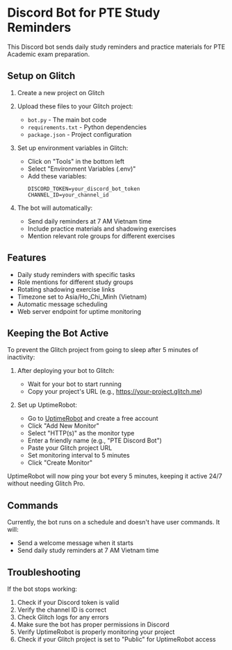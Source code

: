 # Discord Bot for PTE Study Reminders

This Discord bot sends daily study reminders and practice materials for PTE Academic exam preparation.

## Setup on Glitch

1. Create a new project on Glitch
2. Upload these files to your Glitch project:
   - `bot.py` - The main bot code
   - `requirements.txt` - Python dependencies
   - `package.json` - Project configuration

3. Set up environment variables in Glitch:
   - Click on "Tools" in the bottom left
   - Select "Environment Variables (.env)"
   - Add these variables:
     ```
     DISCORD_TOKEN=your_discord_bot_token
     CHANNEL_ID=your_channel_id
     ```

4. The bot will automatically:
   - Send daily reminders at 7 AM Vietnam time
   - Include practice materials and shadowing exercises
   - Mention relevant role groups for different exercises

## Features

- Daily study reminders with specific tasks
- Role mentions for different study groups
- Rotating shadowing exercise links
- Timezone set to Asia/Ho_Chi_Minh (Vietnam)
- Automatic message scheduling
- Web server endpoint for uptime monitoring

## Keeping the Bot Active

To prevent the Glitch project from going to sleep after 5 minutes of inactivity:

1. After deploying your bot to Glitch:
   - Wait for your bot to start running
   - Copy your project's URL (e.g., https://your-project.glitch.me)

2. Set up UptimeRobot:
   - Go to [UptimeRobot](https://uptimerobot.com/) and create a free account
   - Click "Add New Monitor"
   - Select "HTTP(s)" as the monitor type
   - Enter a friendly name (e.g., "PTE Discord Bot")
   - Paste your Glitch project URL
   - Set monitoring interval to 5 minutes
   - Click "Create Monitor"

UptimeRobot will now ping your bot every 5 minutes, keeping it active 24/7 without needing Glitch Pro.

## Commands

Currently, the bot runs on a schedule and doesn't have user commands. It will:
- Send a welcome message when it starts
- Send daily study reminders at 7 AM Vietnam time

## Troubleshooting

If the bot stops working:
1. Check if your Discord token is valid
2. Verify the channel ID is correct
3. Check Glitch logs for any errors
4. Make sure the bot has proper permissions in Discord
5. Verify UptimeRobot is properly monitoring your project
6. Check if your Glitch project is set to "Public" for UptimeRobot access
